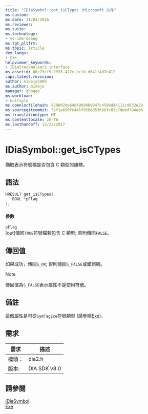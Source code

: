 ```yaml
---
title: "IDiaSymbol::get_isCTypes |Microsoft 文件"
ms.custom: 
ms.date: 11/04/2016
ms.reviewer: 
ms.suite: 
ms.technology:
- vs-ide-debug
ms.tgt_pltfrm: 
ms.topic: article
dev_langs:
- C++
helpviewer_keywords:
- IDiaStackWalker2 interface
ms.assetid: 00c73cf9-2933-472e-bc1d-d041f4d7e412
caps.latest.revision: 
author: mikejo5000
ms.author: mikejo
manager: ghogen
ms.workload:
- multiple
ms.openlocfilehash: 829b02de64d49b94b0947c4596d44111cd832e29
ms.sourcegitcommit: 32f1a690fc445f9586d53698fc82c7debd784eeb
ms.translationtype: MT
ms.contentlocale: zh-TW
ms.lasthandoff: 12/22/2017
---
```

# <a name="idiasymbolgetisctypes"></a>IDiaSymbol::get_isCTypes
擷取表示符號檔是否包含 C 類型的旗標。  
  
## <a name="syntax"></a>語法  
  
```C++  
HRESULT get_isCTypes(  
   BOOL *pFlag  
);  
```  
  
#### <a name="parameters"></a>參數  
 `pFlag`  
 [out]傳回`TRUE`符號檔若包含 C 類型; 否則傳回`FALSE`。  
  
## <a name="return-value"></a>傳回值  
 如果成功，傳回`S_OK`; 否則傳回`S_FALSE`或錯誤碼。  
  
> [!NOTE]
>  傳回值為`S_FALSE`表示屬性不是使用符號。  
  
## <a name="remarks"></a>備註  
 這個屬性是可從`SymTagExe`符號類型 (請參閱[Exe](../../debugger/debug-interface-access/exe.md))。  
  
## <a name="requirements"></a>需求  
  
|需求|描述|  
|-----------------|-----------------|  
|標頭：|dia2.h|  
|版本:|DIA SDK v8.0|  
  
## <a name="see-also"></a>請參閱  
 [IDiaSymbol](../../debugger/debug-interface-access/idiasymbol.md)   
 [Exe](../../debugger/debug-interface-access/exe.md)